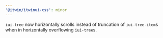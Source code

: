 ```yaml
---
'@itwin/itwinui-css': minor
---
```


`iui-tree` now horizontally scrolls instead of truncation of `iui-tree-item`s when in horizontally overflowing `iui-tree`s.
